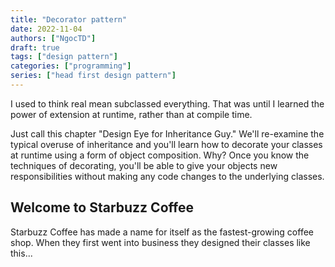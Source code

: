 ```yaml
---
title: "Decorator pattern"
date: 2022-11-04
authors: ["NgocTD"]
draft: true
tags: ["design pattern"]
categories: ["programming"]
series: ["head first design pattern"]
---
```


I used to think real mean subclassed everything. That was until I learned the power of extension at runtime, rather than at compile time.

Just call this chapter "Design Eye for Inheritance Guy." We'll re-examine the typical overuse of inheritance and you'll learn how to decorate your classes at runtime using a form of object composition. Why? Once you know the techniques of decorating, you'll be able to give your objects new responsibilities without making any code changes to the underlying classes.

## Welcome to Starbuzz Coffee

Starbuzz Coffee has made a name for itself as the fastest-growing coffee shop. When they first went into business they designed their classes like this...

